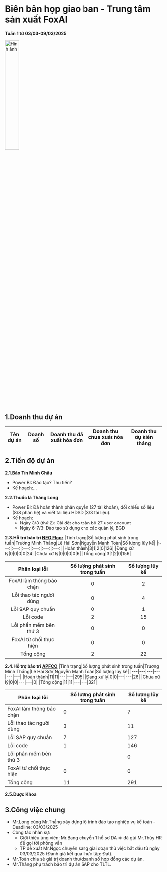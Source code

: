 # Biên bản họp giao ban - Trung tâm sản xuất FoxAI
**Tuần 1 từ 03/03-09/03/2025**

<img src="https://fox.ai.vn/wp-content/uploads/2024/07/Logo_Original-1.png" alt="Hình ảnh" width="30%" />

## 1.Doanh thu dự án

|Tên dự án|Doanh số|Doanh thu đã xuất hóa đơn|Doanh thu chưa xuất hóa đơn|Doanh thu dự kiến tháng|
|---|---|---|---|---|

## 2.Tiến độ dự án
**2.1.Bảo Tín Minh Châu**
- Power BI: Đào tạo? Thu tiền?
- Kế hoạch:...

**2.2.Thuốc lá Thăng Long**
- Power BI: Đã hoàn thành phân quyền (27 tài khoản), đối chiếu số liệu (8/8 phân hệ) và viết tài liệu HDSD (3/3 tài liệu).
- Kế hoạch:
  - Ngày 3/3 (thứ 2): Cài đặt cho toàn bộ 27 user account
  - Ngày 6-7/3: Đào tạo sử dụng cho các quản lý, BGĐ

**2.3.Hỗ trợ bảo trì [NEO Floor](https://docs.google.com/spreadsheets/d/1s1P4OAxUDQQOeRqWrUGddHT2rF48UiNk1ku5Qn2F-0M/edit?gid=0#gid=0)**
|Tình trạng|Số lượng phát sinh trong tuần|Trương Minh Thắng|Lê Hải Sơn|Nguyễn Mạnh Toàn|Số lượng lũy kế|
|:---:|:---:|:---:|:---:|:---:|:---:|
|Hoàn thành|3|1|2|0|126|
|Đang xử lý|0|0|0|0|24|
|Chưa xử lý|0|0|0|0|6|
|Tổng cộng|3|1|2|0|156|

|Phân loại lỗi|Số lượng phát sinh trong tuần|Số lượng lũy kế|
|:---:|:---:|:---:|
|FoxAI làm thông báo chặn|0|2|
|Lỗi thao tác người dùng|0|4|
|Lỗi SAP quy chuẩn|0|1|
|Lỗi code|2|15|
|Lỗi phần mềm bên thứ 3|0|0|
|FoxAI từ chối thực hiện|0|0|
|Tổng cộng|2|22|

**2.4.Hỗ trợ bảo trì [APFCO](https://docs.google.com/spreadsheets/d/1hrzJ8shZMMsz5Ueclong4FIQyl3XdeRd7nUgtvmYEyA/edit?gid=1120222708#gid=1120222708)**
|Tình trạng|Số lượng phát sinh trong tuần|Trương Minh Thắng|Lê Hải Sơn|Nguyễn Mạnh Toàn|Số lượng lũy kế|
|---|---|---|---|---|---|
|Hoàn thành|11|11|---|---|295|
|Đang xử lý|0|0|---|---|26|
|Chưa xử lý|0|0|---|---|0|
|Tổng cộng|11|11|---|---|321|

|Phân loại lỗi|Số lượng phát sinh trong tuần|Số lượng lũy kế|
|---|---|---|
|FoxAI làm thông báo chặn|0|7|
|Lỗi thao tác người dùng|3|11|
|Lỗi SAP quy chuẩn|7|127|
|Lỗi code|1|146|
|Lỗi phần mềm bên thứ 3||0|
|FoxAI từ chối thực hiện|0|0|
|Tổng cộng|11|291|

**2.5.Dược Khoa**

## 3.Công việc chung
- Mr.Long cùng Mr.Thắng xây dựng lộ trình đào tạo nghiệp vụ kế toán - Deadline: 03/03/2025
- Công tác nhân sự:
  - Giới thiệu ứng viên: Mr.Bang chuyển 1 hồ sơ DA => đã gửi Mr.Thủy HR để gọi tới phỏng vấn
  - TP đề xuất Mr.Ngọc chuyển sang giai đoạn thử việc bắt đầu từ ngày 03/03/2025 (Đánh giá kết quả thực tập: Đạt).
- Mr.Toàn chia sẻ giá trị doanh thu/doanh số hợp đồng các dự án.
- Mr.Thắng phụ trách bảo trì dự án SAP cho TLTL.
